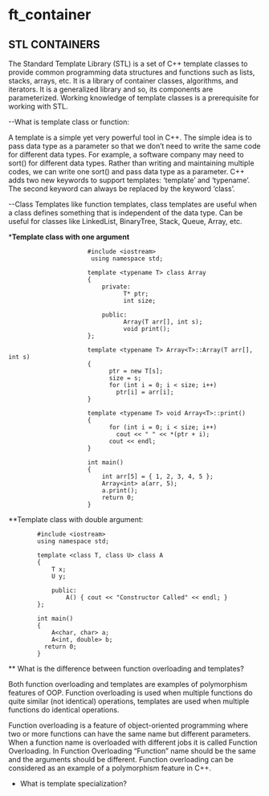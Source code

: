 # ft_container

STL CONTAINERS
---------------

The Standard Template Library (STL) is a set of C++ template classes to provide common programming data structures and functions such as lists, stacks, arrays, etc. It is a library of container classes, algorithms, and iterators. It is a generalized library and so, its components are parameterized. Working knowledge of template classes is a prerequisite for working with STL. 

--What is template class or function:

A template is a simple yet very powerful tool in C++. The simple idea is to pass data type as a parameter so that we don’t need to write the same code for different data types. For example, a software company may need to sort() for different data types. Rather than writing and maintaining multiple codes, we can write one sort() and pass data type as a parameter. 
C++ adds two new keywords to support templates: ‘template’ and ‘typename’. The second keyword can always be replaced by the keyword ‘class’.

--Class Templates like function templates, class templates are useful when a class defines something that is independent of the data type. Can be useful for classes like LinkedList, BinaryTree, Stack, Queue, Array, etc. 




***Template class with one argument**

                          #include <iostream>
                           using namespace std;

                          template <typename T> class Array 
                          {
                              private:
	                                T* ptr;
	                                int size;

                              public:
	                                Array(T arr[], int s);
	                                void print();
                          };

                          template <typename T> Array<T>::Array(T arr[], int s)
                          {
	                            ptr = new T[s];
	                            size = s;
	                            for (int i = 0; i < size; i++)
		                          ptr[i] = arr[i];
                          }

                          template <typename T> void Array<T>::print()
                          {
	                            for (int i = 0; i < size; i++)
		                          cout << " " << *(ptr + i);
	                            cout << endl;
                          }

                          int main()
                          {
	                          int arr[5] = { 1, 2, 3, 4, 5 };
	                          Array<int> a(arr, 5);
	                          a.print();
	                          return 0;
                          }
			  
**Template class with double argument:
	
			
			#include <iostream>
			using namespace std;
  
			template <class T, class U> class A 
			{
				T x;
				U y;
				
				public:
					A() { cout << "Constructor Called" << endl; }
			};
  
			int main()
			{
				A<char, char> a;
				A<int, double> b;
			  return 0;
			}

** What is the difference between function overloading and templates? 

Both function overloading and templates are examples of polymorphism features of OOP. Function overloading is used when multiple functions do quite similar (not identical) operations, templates are used when multiple functions do identical operations.

Function overloading is a feature of object-oriented programming where two or more functions can have the same name but different parameters. When a function name is overloaded with different jobs it is called Function Overloading. In Function Overloading “Function” name should be the same and the arguments should be different. Function overloading can be considered as an example of a polymorphism feature in C++.


* What is template specialization? 

